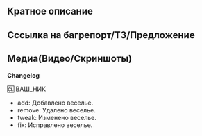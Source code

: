 <!-- Пожалуйста прочитайте эту статью перед тем как выложить PR, чтобы избежать лишних правок в процессе осмотра: https://docs.spacestation14.io/en/getting-started/pr-guideline -->
<!-- Текст в стрелочках является комментариями - они не будут видны в вашем PR. -->

## Кратное описание
<!-- Что вы предлагаете изменить с помощью своего PR? -->

## Сссылка на багрепорт/ТЗ/Предложение
<!-- В чём причина добавления этих изменений? Ссылки на Дискуссии, а так-же Баг-Репорты указывать здесь. Пожалуйста опишите как это изменит игровой баланс. -->

## Медиа(Видео/Скриншоты)
<!--
Если ваш PR содержит внутриигровые изменения вы обязаны предоставить скриншоты/видео изменений.
-->

<!--
## TODO

Не закончили? Добавьте список того, что требуется для завершения PR`а
-->

**Changelog**

:cl: ВАШ_НИК
- add: Добавлено веселье.
- remove: Удалено веселье.
- tweak: Изменено веселье.
- fix: Исправлено веселье.

